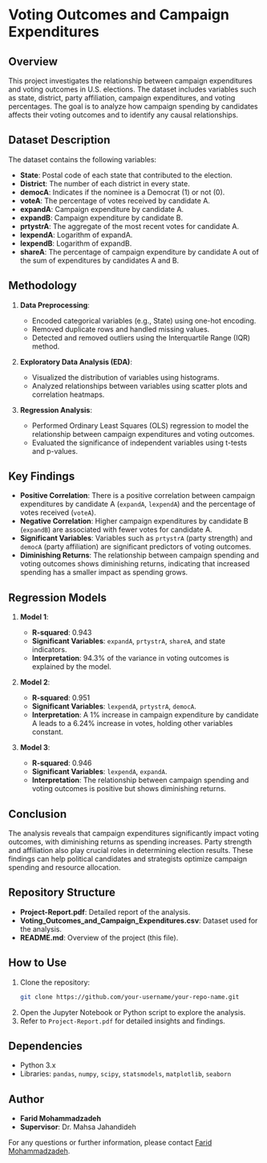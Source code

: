 # Voting Outcomes and Campaign Expenditures

## Overview
This project investigates the relationship between campaign expenditures and voting outcomes in U.S. elections. The dataset includes variables such as state, district, party affiliation, campaign expenditures, and voting percentages. The goal is to analyze how campaign spending by candidates affects their voting outcomes and to identify any causal relationships.

## Dataset Description
The dataset contains the following variables:
- **State**: Postal code of each state that contributed to the election.
- **District**: The number of each district in every state.
- **democA**: Indicates if the nominee is a Democrat (1) or not (0).
- **voteA**: The percentage of votes received by candidate A.
- **expandA**: Campaign expenditure by candidate A.
- **expandB**: Campaign expenditure by candidate B.
- **prtystrA**: The aggregate of the most recent votes for candidate A.
- **lexpendA**: Logarithm of expandA.
- **lexpendB**: Logarithm of expandB.
- **shareA**: The percentage of campaign expenditure by candidate A out of the sum of expenditures by candidates A and B.

## Methodology
1. **Data Preprocessing**:
   - Encoded categorical variables (e.g., State) using one-hot encoding.
   - Removed duplicate rows and handled missing values.
   - Detected and removed outliers using the Interquartile Range (IQR) method.

2. **Exploratory Data Analysis (EDA)**:
   - Visualized the distribution of variables using histograms.
   - Analyzed relationships between variables using scatter plots and correlation heatmaps.

3. **Regression Analysis**:
   - Performed Ordinary Least Squares (OLS) regression to model the relationship between campaign expenditures and voting outcomes.
   - Evaluated the significance of independent variables using t-tests and p-values.

## Key Findings
- **Positive Correlation**: There is a positive correlation between campaign expenditures by candidate A (`expandA`, `lexpendA`) and the percentage of votes received (`voteA`).
- **Negative Correlation**: Higher campaign expenditures by candidate B (`expandB`) are associated with fewer votes for candidate A.
- **Significant Variables**: Variables such as `prtystrA` (party strength) and `democA` (party affiliation) are significant predictors of voting outcomes.
- **Diminishing Returns**: The relationship between campaign spending and voting outcomes shows diminishing returns, indicating that increased spending has a smaller impact as spending grows.

## Regression Models
1. **Model 1**:
   - **R-squared**: 0.943
   - **Significant Variables**: `expandA`, `prtystrA`, `shareA`, and state indicators.
   - **Interpretation**: 94.3% of the variance in voting outcomes is explained by the model.

2. **Model 2**:
   - **R-squared**: 0.951
   - **Significant Variables**: `lexpendA`, `prtystrA`, `democA`.
   - **Interpretation**: A 1% increase in campaign expenditure by candidate A leads to a 6.24% increase in votes, holding other variables constant.

3. **Model 3**:
   - **R-squared**: 0.946
   - **Significant Variables**: `lexpendA`, `expandA`.
   - **Interpretation**: The relationship between campaign spending and voting outcomes is positive but shows diminishing returns.

## Conclusion
The analysis reveals that campaign expenditures significantly impact voting outcomes, with diminishing returns as spending increases. Party strength and affiliation also play crucial roles in determining election results. These findings can help political candidates and strategists optimize campaign spending and resource allocation.

## Repository Structure
- **Project-Report.pdf**: Detailed report of the analysis.
- **Voting_Outcomes_and_Campaign_Expenditures.csv**: Dataset used for the analysis.
- **README.md**: Overview of the project (this file).

## How to Use
1. Clone the repository:
   ```bash
   git clone https://github.com/your-username/your-repo-name.git
   ```
2. Open the Jupyter Notebook or Python script to explore the analysis.
3. Refer to `Project-Report.pdf` for detailed insights and findings.

## Dependencies
- Python 3.x
- Libraries: `pandas`, `numpy`, `scipy`, `statsmodels`, `matplotlib`, `seaborn`

## Author
- **Farid Mohammadzadeh**
- **Supervisor**: Dr. Mahsa Jahandideh



For any questions or further information, please contact [Farid Mohammadzadeh](mailto:frdmohammadzadeh@gmail.com).
